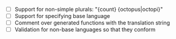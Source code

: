 - [ ] Support for non-simple plurals: "{count} {octopus|octopi}"
- [ ] Support for specifying base language
- [ ] Comment over generated functions with the translation string
- [ ] Validation for non-base languages so that they conform
